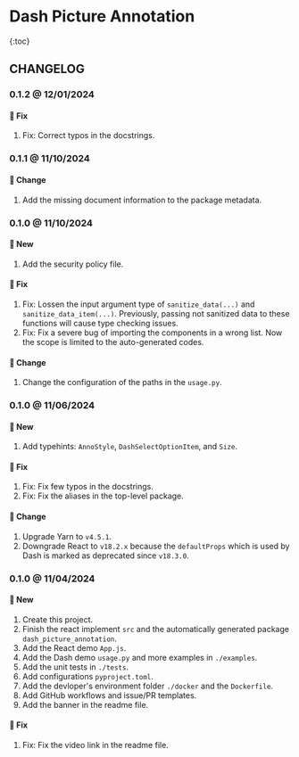 # Dash Picture Annotation

{:toc}

## CHANGELOG

### 0.1.2 @ 12/01/2024

#### :wrench: Fix

1. Fix: Correct typos in the docstrings.

### 0.1.1 @ 11/10/2024

#### :floppy_disk: Change

1. Add the missing document information to the package metadata.

### 0.1.0 @ 11/10/2024

#### :mega: New

1. Add the security policy file.

#### :wrench: Fix

1. Fix: Lossen the input argument type of `sanitize_data(...)` and `sanitize_data_item(...)`. Previously, passing not sanitized data to these functions will cause type checking issues.
2. Fix: Fix a severe bug of importing the components in a wrong list. Now the scope is limited to the auto-generated codes.

#### :floppy_disk: Change

1. Change the configuration of the paths in the `usage.py`.

### 0.1.0 @ 11/06/2024

#### :mega: New

1. Add typehints: `AnnoStyle`, `DashSelectOptionItem`, and `Size`.

#### :wrench: Fix

1. Fix: Fix few typos in the docstrings.
2. Fix: Fix the aliases in the top-level package.

#### :floppy_disk: Change

1. Upgrade Yarn to `v4.5.1`.
2. Downgrade React to `v18.2.x` because the `defaultProps` which is used by Dash is marked as deprecated since `v18.3.0`.

### 0.1.0 @ 11/04/2024

#### :mega: New

1. Create this project.
2. Finish the react implement `src` and the automatically generated package `dash_picture_annotation`.
3. Add the React demo `App.js`.
4. Add the Dash demo `usage.py` and more examples in `./examples`.
5. Add the unit tests in `./tests`.
6. Add configurations `pyproject.toml`.
7. Add the devloper's environment folder `./docker` and the `Dockerfile`.
8. Add GitHub workflows and issue/PR templates.
9. Add the banner in the readme file.

#### :wrench: Fix

1. Fix: Fix the video link in the readme file.
